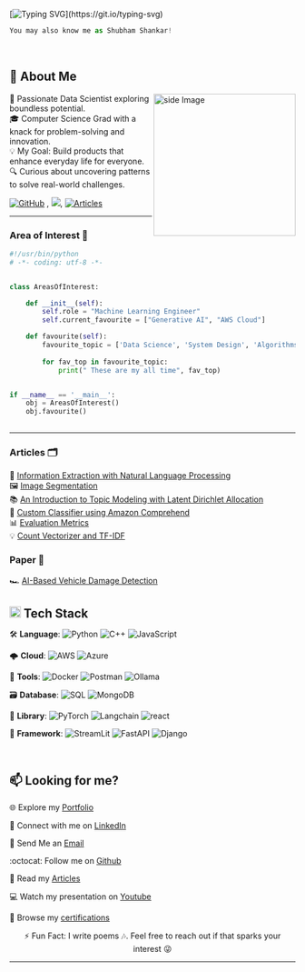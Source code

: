 [![Typing SVG](https://readme-typing-svg.demolab.com?font=Fira+Code&pause=1000&color=e63d1f&width=435&lines=Hello+%F0%9F%91%8B%2C+Shubham+Rathod+here.)](https://git.io/typing-svg)

```python
You may also know me as Shubham Shankar!
```



<br>

<h2 align='left'>🦦 About Me</h2>

<img src="https://github.com/RATHOD-SHUBHAM/RATHOD-SHUBHAM/assets/58945964/27ffaeee-2fdb-4853-a462-5f11331d92a9" alt="side Image" align="right" width="250" height="auto" />

🚀 Passionate Data Scientist exploring boundless potential. <br>
🎓 Computer Science Grad with a knack for problem-solving and innovation. <br>
💡 My Goal: Build products that enhance everyday life for everyone. <br>
🔍 Curious about uncovering patterns to solve real-world challenges. <br>

[![GitHub](https://img.shields.io/badge/-GitHub-181717?style=flat-square&logo=github&logoColor=white&link=https://github.com/minoveaz)](https://github.com/RATHOD-SHUBHAM?tab=repositories) , ![](https://komarev.com/ghpvc/?username=your-github-username&color=dc143c), [![Articles](https://img.shields.io/badge/-Articles-181717?style=flat-square&logo=linkedIn&logoColor=white&link=https://www.linkedin.com/in/shubhamshankar/recent-activity/articles/)](https://www.linkedin.com/in/shubhamshankar/recent-activity/articles/)

---

<h3>Area of Interest 🐍</h3>

```python
#!/usr/bin/python
# -*- coding: utf-8 -*-


class AreasOfInterest:

    def __init__(self):
        self.role = "Machine Learning Engineer"
        self.current_favourite = ["Generative AI", "AWS Cloud"]

    def favourite(self):
        favourite_topic = ['Data Science', 'System Design', 'Algorithms & Data Structure', 'Cloud Computing', 'Software Engineering/Development', 'Full Stack Development']
        
        for fav_top in favourite_topic:
            print(" These are my all time", fav_top)


if __name__ == '__main__':
    obj = AreasOfInterest()
    obj.favourite()
    
```

---

<h3>Articles 🗂</h3>

📝 [Information Extraction with Natural Language Processing](https://www.linkedin.com/pulse/information-extraction-natural-language-processing-shubham-shankar) <br>
🖼️ [Image Segmentation](https://www.linkedin.com/pulse/image-segmentation-shubham-shankar) <br>
📚 [An Introduction to Topic Modeling with Latent Dirichlet Allocation](https://www.linkedin.com/pulse/introduction-topic-modeling-latent-dirichlet-lda-natural-shankar) <br>
🤖 [Custom Classifier using Amazon Comprehend](https://www.linkedin.com/pulse/building-custom-classifier-using-amazon-comprehend-shubham-shankar) <br>
📊 [Evaluation Metrics](https://www.linkedin.com/pulse/basic-evaluation-metrics-machine-learning-model-shubham-shankar) <br>
💡 [Count Vectorizer and TF-IDF](https://www.linkedin.com/pulse/natural-language-processing-understanding-count-tf-idf-shankar) <br>

<h3>Paper 📝</h3>

🏎️ [AI-Based Vehicle Damage Detection](https://drive.google.com/file/d/1tsBq4zvhk289LPREJhFJzrf_7iI79vjr/view?usp=drive_link)

<br>

<h2 style="margin: 0;"><img src="https://media.giphy.com/media/fYSnHlufseco8Fh93Z/giphy.gif" width="20"> Tech Stack</h2>

🛠 <strong>Language</strong>: ![Python](https://img.shields.io/badge/-Python-black?logo=python&logoColor=%2300FF00&labelColor=%23FFFFF) ![C++](https://img.shields.io/badge/-C%2B%2B-black?logo=cplusplus&logoColor=%2345b3e0&labelColor=%23FFFFF) ![JavaScript](https://img.shields.io/badge/-Javascript-000?&logo=javascript)

🌩 <strong>Cloud</strong>: ![AWS](https://img.shields.io/badge/-AWS-black?logo=amazon&logoColor=%23FF9900&labelColor=%23FFFFF) ![Azure](https://img.shields.io/badge/-Microsoft%20Azure-000?&logo=MicrosoftAzure)

🐳 <strong>Tools</strong>: ![Docker](https://img.shields.io/badge/-Docker-black?logo=docker&logoColor=%23FFFFFF&labelColor=%2345b3e0) ![Postman](https://img.shields.io/badge/-Postman-black?logo=postman&logoColor=%23FF6C37&labelColor=%23FFFFF) ![Ollama](https://img.shields.io/badge/-Ollama-black?logo=ollama&logoColor=%23FFFFFF)

🗃 <strong>Database</strong>: ![SQL](https://img.shields.io/badge/-MySQL-black?logo=mysql&logoColor=%234479A1&labelColor=%23f4f4f4) ![MongoDB](https://img.shields.io/badge/-MongoDB-000?&logo=MongoDB)

🦖 <strong>Library</strong>: ![PyTorch](https://img.shields.io/badge/-PyTorch-000?&logo=pytorch) ![Langchain](https://img.shields.io/badge/-Langchain-black?logo=langchain&logoColor=%23FFFFFF&labelColor=%2306402B) ![react](https://img.shields.io/badge/-React-000?&logo=react)

🦜 <strong>Framework</strong>: ![StreamLit](https://img.shields.io/badge/-Streamlit-000?&logo=streamlit) ![FastAPI](https://img.shields.io/badge/-FastAPI-000?&logo=FastAPI) ![Django](https://img.shields.io/badge/-Django-000?&logo=Django)

<br>

<h2>📫 Looking for me?</h2>

🌐 Explore my [Portfolio](https://shubhamshankar.dorik.io/)

🤝 Connect with me on [LinkedIn](https://www.linkedin.com/in/shubhamshankar/)

📩 Send Me an [Email](mailto:shubham.uta@gmail.com)

:octocat: Follow me on [Github](https://github.com/RATHOD-SHUBHAM)

📝 Read my [Articles](https://www.linkedin.com/in/shubhamshankar/recent-activity/articles/)

:computer: Watch my presentation on [Youtube](https://www.youtube.com/playlist?list=PLe-rtwou_fp0QBbFJBpZKFesEWhxbizlI)
  
🔖 Browse my [certifications](https://drive.google.com/drive/folders/1OEhIJOI8GFr3ySRjrrMsq1XiBK6VyLK5?usp=sharing)

<p align = "center" > ⚡ Fun Fact: I write poems 🎶. Feel free to reach out if that sparks your interest 😜 </p>
  
---
